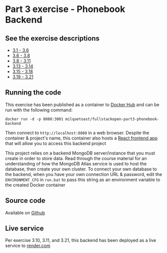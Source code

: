 # Part 3 exercise - Phonebook Backend

## See the exercise descriptions

  - [3.1 - 3.6](https://fullstackopen.com/en/part3/node_js_and_express#exercises-3-1-3-6)
  - [3.6 - 3.8](https://fullstackopen.com/en/part3/node_js_and_express#exercises-3-7-3-8)
  - [3.8 - 3.11](https://fullstackopen.com/en/part3/deploying_app_to_internet#exercises-3-9-3-11)
  - [3.13 - 3.14](https://fullstackopen.com/en/part3/saving_data_to_mongo_db#exercises-3-13-3-14)
  - [3.15 - 3.18](https://fullstackopen.com/en/part3/saving_data_to_mongo_db#exercises-3-15-3-18)
  - [3.19 - 3.21](https://fullstackopen.com/en/part3/validation_and_es_lint#exercises-3-19-3-21)

## Running the code

This exercise has been published as a container to [Docker Hub](https://hub.docker.com/r/milquetoast/fullstackopen-part3-phonebook-backend)
and can be run with the following command:

```
docker run -d -p 8080:3001 milquetoast/fullstackopen-part3-phonebook-backend
```

Then connect to `http://localhost:8080` in a web browser. Despite the container
& project's name, this container also hosts a [React frontend app](https://hub.docker.com/r/milquetoast/fullstackopen-part3-phonebook)
that will allow you to access this backend project

This project relies on a backend MongoDB server/instance that you must create
in order to store data. Read through the course material for an understanding
of how the MongoDB Atlas service is used to host the database, then create your
own cluster. To connect your own database to the backend, when you have your
own connection URL & password, edit the `ENVIRONMENT_CFG` in `run.bat` to pass
this string as an environment variable to the created Docker container

## Source code 

Available on [Github](https://github.com/dallasyoung/fullstackopen)

## Live service

Per exercise 3.10, 3.11, and 3.21, this backend has been deployed as a live service to
[render.com](https://dallasyoung-fullstackopen-part3-phonebook.onrender.com/)